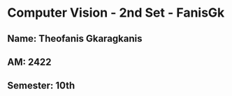 # Computer Vision - 2nd Set - FanisGk

## Name: Theofanis Gkaragkanis
## AM: 2422
## Semester: 10th
